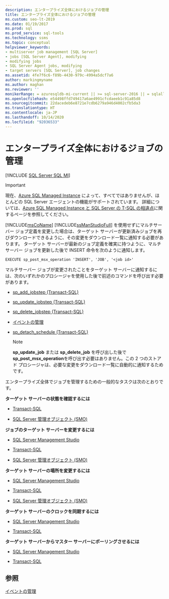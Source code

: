 ```yaml
---
description: エンタープライズ全体におけるジョブの管理
title: エンタープライズ全体におけるジョブの管理
ms.custom: seo-lt-2019
ms.date: 01/19/2017
ms.prod: sql
ms.prod_service: sql-tools
ms.technology: ssms
ms.topic: conceptual
helpviewer_keywords:
- multiserver job management [SQL Server]
- jobs [SQL Server Agent], modifying
- modifying jobs
- SQL Server Agent jobs, modifying
- target servers [SQL Server], job changes
ms.assetid: 4fe7f6c6-f89b-4430-979c-4994a5dcf7a6
author: markingmyname
ms.author: maghan
ms.reviewer: ''
monikerRange: = azuresqldb-mi-current || >= sql-server-2016 || = sqlallproducts-allversions
ms.openlocfilehash: e54498ffd749417a6ae4991cfcdaeeb1c91a85d8
ms.sourcegitcommit: 22dacedeb6e8721e7cdb6279a946d4002cfb5da3
ms.translationtype: HT
ms.contentlocale: ja-JP
ms.lasthandoff: 10/14/2020
ms.locfileid: "92036533"
---
```

# <a name="manage-jobs-across-an-enterprise"></a>エンタープライズ全体におけるジョブの管理
[!INCLUDE [SQL Server SQL MI](../../includes/applies-to-version/sql-asdbmi.md)]

> [!IMPORTANT]  
> 現在、[Azure SQL Managed Instance](/azure/sql-database/sql-database-managed-instance) によって、すべてではありませんが、ほとんどの SQL Server エージェントの機能がサポートされています。 詳細については、[Azure SQL Managed Instance と SQL Server の T-SQL の相違点](/azure/sql-database/sql-database-managed-instance-transact-sql-information#sql-server-agent)に関するページを参照してください。

[!INCLUDE[msCoName](../../includes/msconame_md.md)] [!INCLUDE[ssManStudioFull](../../includes/ssmanstudiofull-md.md)] を使用せずにマルチサーバー ジョブ定義を変更した場合は、ターゲット サーバーが更新済みジョブを再びダウンロードできるように、その変更をダウンロード一覧に通知する必要があります。 ターゲット サーバーが最新のジョブ定義を確実に持つように、マルチサーバー ジョブを更新した後で INSERT 命令を次のように通知します。  
  
```  
EXECUTE sp_post_msx_operation 'INSERT', 'JOB', '<job id>'  
```  
  
マルチサーバー ジョブが変更されたことをターゲット サーバーに通知するには、次のいずれかのプロシージャを使用した後で前述のコマンドを呼び出す必要があります。  
  
-   [sp_add_jobstep (Transact-SQL)](../../relational-databases/system-stored-procedures/sp-add-jobstep-transact-sql.md)  
  
-   [sp_update_jobstep (Transact-SQL)](../../relational-databases/system-stored-procedures/sp-update-jobstep-transact-sql.md)  
  
-   [sp_delete_jobstep (Transact-SQL)](../../relational-databases/system-stored-procedures/sp-delete-jobstep-transact-sql.md)  
  
-   [イベントの管理](../../relational-databases/system-stored-procedures/sp-attach-schedule-transact-sql.md)  
  
-   [sp_detach_schedule (Transact-SQL)](../../relational-databases/system-stored-procedures/sp-detach-schedule-transact-sql.md)  
  
    > [!NOTE]  
    > **sp_update_job** または **sp_delete_job** を呼び出した後で **sp_post_msx_operation**を呼び出す必要はありません。この 2 つのストアド プロシージャは、必要な変更をダウンロード一覧に自動的に通知するためです。  
  
エンタープライズ全体でジョブを管理するための一般的なタスクは次のとおりです。  
  
**ターゲット サーバーの状態を確認するには**  
  
-   [Transact-SQL](../../relational-databases/system-stored-procedures/sp-help-targetserver-transact-sql.md)  
  
-   [SQL Server 管理オブジェクト (SMO)](../../relational-databases/server-management-objects-smo/sql-server-management-objects-smo-programming-guide.md)  
  
**ジョブのターゲット サーバーを変更するには**  
  
-   [SQL Server Management Studio](../../ssms/agent/modify-the-target-servers-for-a-job.md)  
  
-   [Transact-SQL](../../relational-databases/system-stored-procedures/sp-add-jobserver-transact-sql.md)  
  
-   [SQL Server 管理オブジェクト (SMO)](../../relational-databases/server-management-objects-smo/sql-server-management-objects-smo-programming-guide.md)  
  
**ターゲット サーバーの場所を変更するには**  
  
-   [SQL Server Management Studio](../../ssms/agent/specify-a-target-server-s-location-sql-server-management-studio.md)  
  
-   [Transact-SQL](../../relational-databases/system-stored-procedures/sp-msx-enlist-transact-sql.md)  
  
-   [SQL Server 管理オブジェクト (SMO)](../../relational-databases/server-management-objects-smo/sql-server-management-objects-smo-programming-guide.md)  
  
**ターゲット サーバーのクロックを同期するには**  
  
-   [SQL Server Management Studio](../../ssms/agent/synchronize-target-server-clocks-sql-server-management-studio.md)  
  
-   [Transact-SQL](../../relational-databases/system-stored-procedures/sp-resync-targetserver-transact-sql.md)  
  
**ターゲット サーバーからマスター サーバーにポーリングさせるには**  
  
-   [SQL Server Management Studio](../../ssms/agent/force-a-target-server-to-poll-the-master-server.md)  
  
-   [Transact-SQL](../../relational-databases/system-stored-procedures/sp-post-msx-operation-transact-sql.md)  
  
## <a name="see-also"></a>参照  
[イベントの管理](../../ssms/agent/manage-events.md)  
